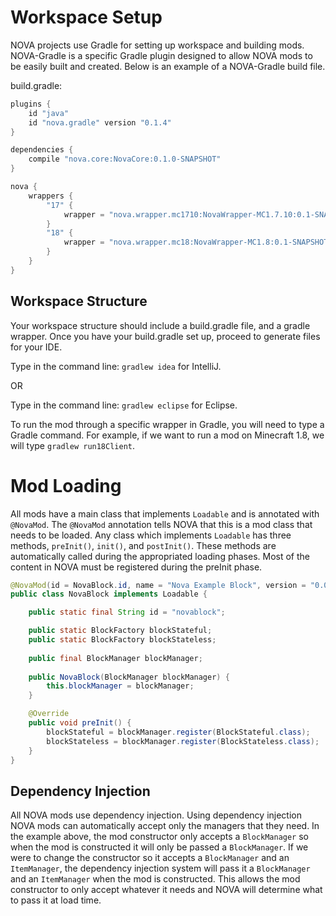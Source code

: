 # Workspace Setup

NOVA projects use Gradle for setting up workspace and building mods. NOVA-Gradle is a specific Gradle plugin designed to allow NOVA mods to be easily built and created. Below is an example of a NOVA-Gradle build file.

build.gradle:
```groovy
plugins {
	id "java"
	id "nova.gradle" version "0.1.4"
}

dependencies {
	compile "nova.core:NovaCore:0.1.0-SNAPSHOT"
}

nova {
	wrappers {
		"17" {
			wrapper = "nova.wrapper.mc1710:NovaWrapper-MC1.7.10:0.1-SNAPSHOT"
		}
		"18" {
			wrapper = "nova.wrapper.mc18:NovaWrapper-MC1.8:0.1-SNAPSHOT"
		}
	}
}
```

## Workspace Structure

Your workspace structure should include a build.gradle file, and a gradle wrapper. Once you have your build.gradle set up, proceed to generate files for your IDE.

Type in the command line: `gradlew idea` for IntelliJ.

OR

Type in the command line: `gradlew eclipse` for Eclipse.

To run the mod through a specific wrapper in Gradle, you will need to type a Gradle command. For example, if we want to run a mod on Minecraft 1.8, we will type `gradlew run18Client`.

# Mod Loading
All mods have a main class that implements `Loadable` and is annotated with `@NovaMod`. The `@NovaMod` annotation tells NOVA that this is a mod class that needs to be loaded. Any class which implements `Loadable` has three methods, `preInit()`, `init()`, and `postInit()`. These methods are automatically called during the appropriated loading phases. Most of the content in NOVA must be registered during the preInit phase.

```java
@NovaMod(id = NovaBlock.id, name = "Nova Example Block", version = "0.0.1", novaVersion = "0.0.1")
public class NovaBlock implements Loadable {

    public static final String id = "novablock";

    public static BlockFactory blockStateful;
    public static BlockFactory blockStateless;
    
    public final BlockManager blockManager;
    
    public NovaBlock(BlockManager blockManager) {
        this.blockManager = blockManager;
    }

    @Override
    public void preInit() {
        blockStateful = blockManager.register(BlockStateful.class);
        blockStateless = blockManager.register(BlockStateless.class);
    }
}
```

## Dependency Injection
All NOVA mods use dependency injection. Using dependency injection NOVA mods can automatically accept only the managers that they need. In the example above, the mod constructor only accepts a `BlockManager` so when the mod is constructed it will only be passed a `BlockManager`. If we were to change the constructor so it accepts a `BlockManager` and an `ItemManager`, the dependency injection system will pass it a `BlockManager` and an `ItemManager` when the mod is constructed. This allows the mod constructor to only accept whatever it needs and NOVA will determine what to pass it at load time.
